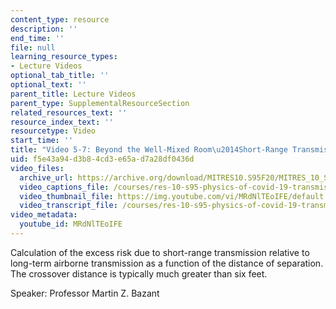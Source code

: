 ```yaml
---
content_type: resource
description: ''
end_time: ''
file: null
learning_resource_types:
- Lecture Videos
optional_tab_title: ''
optional_text: ''
parent_title: Lecture Videos
parent_type: SupplementalResourceSection
related_resources_text: ''
resource_index_text: ''
resourcetype: Video
start_time: ''
title: "Video 5-7: Beyond the Well-Mixed Room\u2014Short-Range Transmission"
uid: f5e43a94-d3b8-4cd3-e65a-d7a28df0436d
video_files:
  archive_url: https://archive.org/download/MITRES10.S95F20/MITRES_10_S95F20_0507_300k.mp4
  video_captions_file: /courses/res-10-s95-physics-of-covid-19-transmission-fall-2020/93b8b883216e51c3bbe5d5b1286e4b52_MRdNlTEoIFE.vtt
  video_thumbnail_file: https://img.youtube.com/vi/MRdNlTEoIFE/default.jpg
  video_transcript_file: /courses/res-10-s95-physics-of-covid-19-transmission-fall-2020/4e78f9a5b5afc8b7d959950401f67b01_MRdNlTEoIFE.pdf
video_metadata:
  youtube_id: MRdNlTEoIFE
---
```


Calculation of the excess risk due to short-range transmission relative to long-term airborne transmission as a function of the distance of separation. The crossover distance is typically much greater than six feet.

Speaker: Professor Martin Z. Bazant
